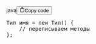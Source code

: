 <div class="code-element"><div class="lang-line"><text>java</text><button class="copy-button" id="code47885ed96a6d07b1679c6371156bb321b" onclick="copyCode(code47885ed96a6d07b1679c6371156bb321, code47885ed96a6d07b1679c6371156bb321b)"><svg stroke="currentColor" fill="none" stroke-width="2" viewBox="0 0 24 24" stroke-linecap="round" stroke-linejoin="round" class="h-4 w-4" height="1em" width="1em" xmlns="http://www.w3.org/2000/svg"><path d="M16 4h2a2 2 0 0 1 2 2v14a2 2 0 0 1-2 2H6a2 2 0 0 1-2-2V6a2 2 0 0 1 2-2h2"></path><rect x="8" y="2" width="8" height="4" rx="1" ry="1"></rect></svg><text>Copy code</text></button></div><div class="code" id="code47885ed96a6d07b1679c6371156bb321"><div class="highlight"><pre><span></span><span class="n">Тип</span><span class="w"> </span><span class="n">имя</span><span class="w"> </span><span class="o">=</span><span class="w"> </span><span class="k">new</span><span class="w"> </span><span class="n">Тип</span><span class="p">()</span><span class="w"> </span><span class="p">{</span>
<span class="w">    </span><span class="c1">// переписываем методы</span>
<span class="p">};</span>
</pre></div></div></div>